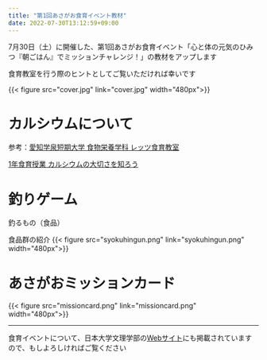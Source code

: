 ```yaml
---
title: "第1回あさがお食育イベント教材"
date: 2022-07-30T13:12:59+09:00
---
```

7月30日（土）に開催した、第1回あさがお食育イベント「心と体の元気のひみつ『朝ごはん』でミッションチャレンジ！」の教材をアップします
<!--more-->
食育教室を行う際のヒントとしてご覧いただければ幸いです


{{< figure src="cover.jpg" link="cover.jpg" width="480px">}}

# カルシウムについて

参考：[愛知学泉短期大学 食物栄養学科 レッツ食育教室](http://www.gakusen.ac.jp/nyushi2/shoku_shokuiku18/quiz.html)

[1年食育授業 カルシウムの大切さを知ろう](https://blog.goo.ne.jp/yamato10shou/e/be8bf3099c510785bfef66497f8afde1)

# 釣りゲーム

釣るもの（食品）

食品群の紹介
{{< figure src="syokuhingun.png" link="syokuhingun.png" width="480px">}}

# あさがおミッションカード

{{< figure src="missioncard.png" link="missioncard.png" width="480px">}}

----------------------------------------------

食育イベントについて、日本大学文理学部の[Webサイト](https://chs.nihon-u.ac.jp/information/2022/08/04/9709/)にも掲載されていますので、もしよろしければご覧ください
